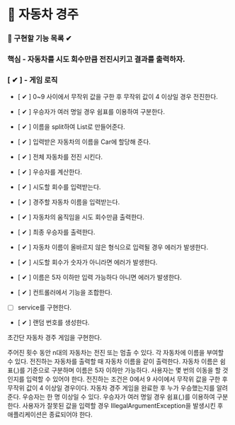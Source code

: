 # 🚗 자동차 경주

### 🎯 구현할 기능 목록 ✔

### 핵심 - 자동차를 시도 회수만큼 전진시키고 결과를 출력하자.

### [ ✔ ] - 게임 로직

- [ ✔ ] 0~9 사이에서 무작위 값을 구한 후 무작위 값이 4 이상일 경우 전진한다.
- [ ✔ ] 우승자가 여러 명일 경우 쉼표를 이용하여 구분한다.
- [ ✔ ] 이름을 split하여 List로 만들어준다.
- [ ✔ ] 입력받은 자동차의 이름을 Car에 할당해 준다.
- [ ✔ ] 전체 자동차를 전진 시킨다.
- [ ✔ ] 우승자를 계산한다.

- [ ✔ ] 시도할 회수를 입력받는다.
- [ ✔ ] 경주할 자동차 이름을 입력받는다.


- [ ✔ ] 자동차의 움직임을 시도 회수만큼 출력한다.
- [ ✔ ] 최종 우승자를 출력한다.

- [ ✔ ] 자동차 이름이 올바르지 않은 형식으로 입력될 경우 에러가 발생한다.
- [ ✔ ] 시도할 회수가 숫자가 아니라면 에러가 발생한다.
- [ ✔ ] 이름은 5자 이하만 입력 가능하다 아니면 에러가 발생한다.

- [ ✔ ] 컨트롤러에서 기능을 조합한다.
- [  ] service를 구현한다.
- [ ✔ ] 랜덤 번호를 생성한다.

초간단 자동차 경주 게임을 구현한다.

주어진 횟수 동안 n대의 자동차는 전진 또는 멈출 수 있다.
각 자동차에 이름을 부여할 수 있다. 전진하는 자동차를 출력할 때 자동차 이름을 같이 출력한다.
자동차 이름은 쉼표(,)를 기준으로 구분하며 이름은 5자 이하만 가능하다.
사용자는 몇 번의 이동을 할 것인지를 입력할 수 있어야 한다.
전진하는 조건은 0에서 9 사이에서 무작위 값을 구한 후 무작위 값이 4 이상일 경우이다.
자동차 경주 게임을 완료한 후 누가 우승했는지를 알려준다. 우승자는 한 명 이상일 수 있다.
우승자가 여러 명일 경우 쉼표(,)를 이용하여 구분한다.
사용자가 잘못된 값을 입력할 경우 IllegalArgumentException을 발생시킨 후 애플리케이션은 종료되어야 한다.